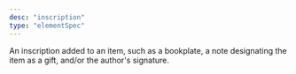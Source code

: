 ```yaml
---
desc: "inscription"
type: "elementSpec"
---
```


An inscription added to an item, such as a bookplate, a note designating the item
as a
gift, and/or the author's signature.